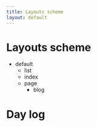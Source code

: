 ```yaml
---
title: Layouts scheme
layout: default
---
```


# Layouts scheme

- default
	- list
	- index
	- page
		- blog

# Day log

